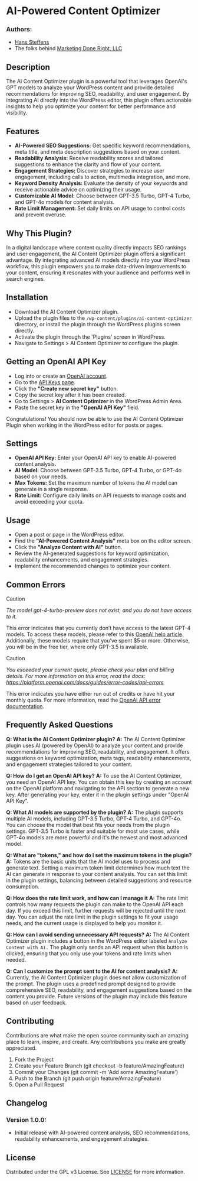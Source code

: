 # AI-Powered Content Optimizer

### Authors: 
- [Hans Steffens](https://hanscode.io/)
- The folks behind [Marketing Done Right, LLC](https://marketingdr.co/)

## Description
The AI Content Optimizer plugin is a powerful tool that leverages OpenAI's GPT models to analyze your WordPress content and provide detailed recommendations for improving SEO, readability, and user engagement. By integrating AI directly into the WordPress editor, this plugin offers actionable insights to help you optimize your content for better performance and visibility.

## Features
- **AI-Powered SEO Suggestions:** Get specific keyword recommendations, meta title, and meta description suggestions based on your content.
- **Readability Analysis:** Receive readability scores and tailored suggestions to enhance the clarity and flow of your content.
- **Engagement Strategies:** Discover strategies to increase user engagement, including calls to action, multimedia integration, and more.
- **Keyword Density Analysis:** Evaluate the density of your keywords and receive actionable advice on optimizing their usage.
- **Customizable AI Model:** Choose between GPT-3.5 Turbo, GPT-4 Turbo, and GPT-4o models for content analysis.
- **Rate Limit Management:** Set daily limits on API usage to control costs and prevent overuse.

## Why This Plugin?
In a digital landscape where content quality directly impacts SEO rankings and user engagement, the AI Content Optimizer plugin offers a significant advantage. By integrating advanced AI models directly into your WordPress workflow, this plugin empowers you to make data-driven improvements to your content, ensuring it resonates with your audience and performs well in search engines.

## Installation
- Download the AI Content Optimizer plugin.
- Upload the plugin files to the `/wp-content/plugins/ai-content-optimizer` directory, or install the plugin through the WordPress plugins screen directly.
- Activate the plugin through the 'Plugins' screen in WordPress.
- Navigate to Settings > AI Content Optimizer to configure the plugin.

## Getting an OpenAI API Key
- Log into or create an [OpenAI account](https://platform.openai.com/).
- Go to the [API Keys page](https://platform.openai.com/api-keys).
- Click the __"Create new secret key"__ button.
- Copy the secret key after it has been created.
- Go to Settings > __AI Content Optimizer__ in the WordPress Admin Area.
- Paste the secret key in the __"OpenAI API Key"__ field.
  
Congratulations! You should now be able to use the AI Content Optimizer Plugin when working in the WordPress editor for posts or pages.

## Settings
- **OpenAI API Key:** Enter your OpenAI API key to enable AI-powered content analysis.
- **AI Model:** Choose between GPT-3.5 Turbo, GPT-4 Turbo, or GPT-4o based on your needs.
- **Max Tokens:** Set the maximum number of tokens the AI model can generate in a single response.
- **Rate Limit:** Configure daily limits on API requests to manage costs and avoid exceeding your quota.

## Usage
- Open a post or page in the WordPress editor.
- Find the __"AI-Powered Content Analysis"__ meta box on the editor screen.
- Click the __"Analyze Content with AI"__ button.
- Review the AI-generated suggestions for keyword optimization, readability enhancements, and engagement strategies.
- Implement the recommended changes to optimize your content.

## Common Errors
> [!CAUTION]
> _The model gpt-4-turbo-preview does not exist, and you do not have access to it._

This error indicates that you currently don’t have access to the latest GPT-4 models. To access these models, please refer to this [OpenAI help article](https://help.openai.com/en/articles/7102672-how-can-i-access-gpt-4-gpt-4-turbo-and-gpt-4o). Additionally, these models require that you’ve spent $5 or more. Otherwise, you will be in the free tier, where only GPT-3.5 is available.

> [!CAUTION]
> _You exceeded your current quota, please check your plan and billing details. For more information on this error, read the docs: https://platform.openai.com/docs/guides/error-codes/api-errors_

This error indicates you have either run out of credits or have hit your monthly quota. For more information, read the [OpenAI API error documentation](https://platform.openai.com/docs/guides/error-codes/api-errors).

## Frequently Asked Questions

**Q: What is the AI Content Optimizer plugin?**
**A:** The AI Content Optimizer plugin uses AI (powered by OpenAI) to analyze your content and provide recommendations for improving SEO, readability, and engagement. It offers suggestions on keyword optimization, meta tags, readability enhancements, and engagement strategies tailored to your content.

**Q: How do I get an OpenAI API key?**
**A:** To use the AI Content Optimizer, you need an OpenAI API key. You can obtain this key by creating an account on the OpenAI platform and navigating to the API section to generate a new key. After generating your key, enter it in the plugin settings under "OpenAI API Key".

**Q: What AI models are supported by the plugin?**
**A:** The plugin supports multiple AI models, including GPT-3.5 Turbo, GPT-4 Turbo, and GPT-4o. You can choose the model that best fits your needs from the plugin settings. GPT-3.5 Turbo is faster and suitable for most use cases, while GPT-4o models are more powerful and it's the newest and most advanced model.

**Q: What are "tokens," and how do I set the maximum tokens in the plugin?**
**A:** Tokens are the basic units that the AI model uses to process and generate text. Setting a maximum token limit determines how much text the AI can generate in response to your content analysis. You can set this limit in the plugin settings, balancing between detailed suggestions and resource consumption.

**Q: How does the rate limit work, and how can I manage it**
**A:** The rate limit controls how many requests the plugin can make to the OpenAI API each day. If you exceed this limit, further requests will be rejected until the next day. You can adjust the rate limit in the plugin settings to fit your usage needs, and the current usage is displayed to help you monitor it.

**Q: How can I avoid sending unnecessary API requests?**
**A:** The AI Content Optimizer plugin includes a button in the WordPress editor labeled `Analyze Content with AI.` The plugin only sends an API request when this button is clicked, ensuring that you only use your tokens and rate limits when needed.

**Q: Can I customize the prompt sent to the AI for content analysis?**
**A:** Currently, the AI Content Optimizer plugin does not allow customization of the prompt. The plugin uses a predefined prompt designed to provide comprehensive SEO, readability, and engagement suggestions based on the content you provide. Future versions of the plugin may include this feature based on user feedback.

## Contributing

Contributions are what make the open source community such an amazing place to learn, inspire, and create. Any contributions you make are greatly appreciated.

1. Fork the Project
2. Create your Feature Branch (git checkout -b feature/AmazingFeature)
3. Commit your Changes (git commit -m 'Add some AmazingFeature')
4. Push to the Branch (git push origin feature/AmazingFeature)
5. Open a Pull Request

## Changelog
### Version 1.0.0:
- Initial release with AI-powered content analysis, SEO recommendations, readability enhancements, and engagement strategies.

## License
Distributed under the GPL v3 License. See [LICENSE](LICENSE) for more information.

